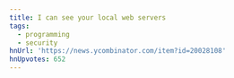 ```yaml
---
title: I can see your local web servers
tags:
  - programming
  - security
hnUrl: 'https://news.ycombinator.com/item?id=20028108'
hnUpvotes: 652
---
```


<script>
  window.location.href = "http://http.jameshfisher.com/2019/05/26/i-can-see-your-local-web-servers";
</script>
